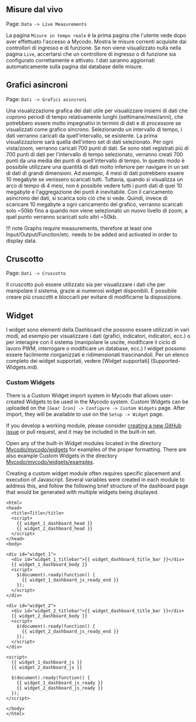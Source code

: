 ## Misure dal vivo

Page\: `Data -> Live Measurements`

La pagina `Misure in tempo reale` è la prima pagina che l'utente vede dopo aver effettuato l'accesso a Mycodo. Mostra le misure correnti acquisite dai controllori di ingresso e di funzione. Se non viene visualizzato nulla nella pagina `Live`, accertarsi che un controllore di ingresso o di funzione sia configurato correttamente e attivato. I dati saranno aggiornati automaticamente sulla pagina dal database delle misure.

## Grafici asincroni

Page\: `Dati -> Grafici asincroni`

Una visualizzazione grafica dei dati utile per visualizzare insiemi di dati che coprono periodi di tempo relativamente lunghi (settimane/mesi/anni), che potrebbero essere molto impegnativi in termini di dati e di processore se visualizzati come grafico sincrono. Selezionando un intervallo di tempo, i dati verranno caricati da quell'intervallo, se esistente. La prima visualizzazione sarà quella dell'intero set di dati selezionato. Per ogni vista/zoom, verranno caricati 700 punti di dati. Se sono stati registrati più di 700 punti di dati per l'intervallo di tempo selezionato, verranno creati 700 punti da una media dei punti di quell'intervallo di tempo. In questo modo è possibile utilizzare una quantità di dati molto inferiore per navigare in un set di dati di grandi dimensioni. Ad esempio, 4 mesi di dati potrebbero essere 10 megabyte se venissero scaricati tutti. Tuttavia, quando si visualizza un arco di tempo di 4 mesi, non è possibile vedere tutti i punti dati di quei 10 megabyte e l'aggregazione dei punti è inevitabile. Con il caricamento asincrono dei dati, si scarica solo ciò che si vede. Quindi, invece di scaricare 10 megabyte a ogni caricamento del grafico, verranno scaricati solo ~50kb fino a quando non viene selezionato un nuovo livello di zoom, a quel punto verranno scaricati solo altri ~50kb.

!!! note
    Graphs require measurements, therefore at least one Input/Output/Function/etc. needs to be added and activated in order to display data.

## Cruscotto

Page\: `Dati -> Cruscotto`

Il cruscotto può essere utilizzato sia per visualizzare i dati che per manipolare il sistema, grazie ai numerosi widget disponibili. È possibile creare più cruscotti e bloccarli per evitare di modificarne la disposizione.

## Widget

I widget sono elementi della Dashboard che possono essere utilizzati in vari modi, ad esempio per visualizzare i dati (grafici, indicatori, indicatori, ecc.) o per interagire con il sistema (manipolare le uscite, modificare il ciclo di lavoro PWM, interrogare o modificare un database, ecc.) I widget possono essere facilmente riorganizzati e ridimensionati trascinandoli. Per un elenco completo dei widget supportati, vedere [Widget supportati] (Supported-Widgets.md).

### Custom Widgets

There is a Custom Widget import system in Mycodo that allows user-created Widgets to be used in the Mycodo system. Custom Widgets can be uploaded on the `[Gear Icon] -> Configure -> Custom Widgets` page. After import, they will be available to use on the `Setup -> Widget` page.

If you develop a working module, please consider [creating a new GitHub issue](https://github.com/kizniche/Mycodo/issues/new?assignees=&labels=&template=feature-request.md&title=New%20Module) or pull request, and it may be included in the built-in set.

Open any of the built-in Widget modules located in the directory [Mycodo/mycodo/widgets](https://github.com/kizniche/Mycodo/tree/master/mycodo/widgets/) for examples of the proper formatting. There are also example Custom Widgets in the directory [Mycodo/mycodo/widgets/examples](https://github.com/kizniche/Mycodo/tree/master/mycodo/widgets/examples).

Creating a custom widget module often requires specific placement and execution of Javascript. Several variables were created in each module to address this, and follow the following brief structure of the dashboard page that would be generated with multiple widgets being displayed.

```angular2html
<html>
<head>
  <title>Title</title>
  <script>
    {{ widget_1_dashboard_head }}
    {{ widget_2_dashboard_head }}
  </script>
</head>
<body>

<div id="widget_1">
  <div id="widget_1_titlebar">{{ widget_dashboard_title_bar }}</div>
  {{ widget_1_dashboard_body }}
  <script>
    $(document).ready(function() {
      {{ widget_1_dashboard_js_ready_end }}
    });
  </script>
</div>

<div id="widget_2">
  <div id="widget_2_titlebar">{{ widget_dashboard_title_bar }}</div>
  {{ widget_2_dashboard_body }}
  <script>
    $(document).ready(function() {
      {{ widget_2_dashboard_js_ready_end }}
    });
  </script>
</div>

<script>
  {{ widget_1_dashboard_js }}
  {{ widget_2_dashboard_js }}

  $(document).ready(function() {
    {{ widget_1_dashboard_js_ready }}
    {{ widget_2_dashboard_js_ready }}
  });
</script>

</body>
</html>
```
